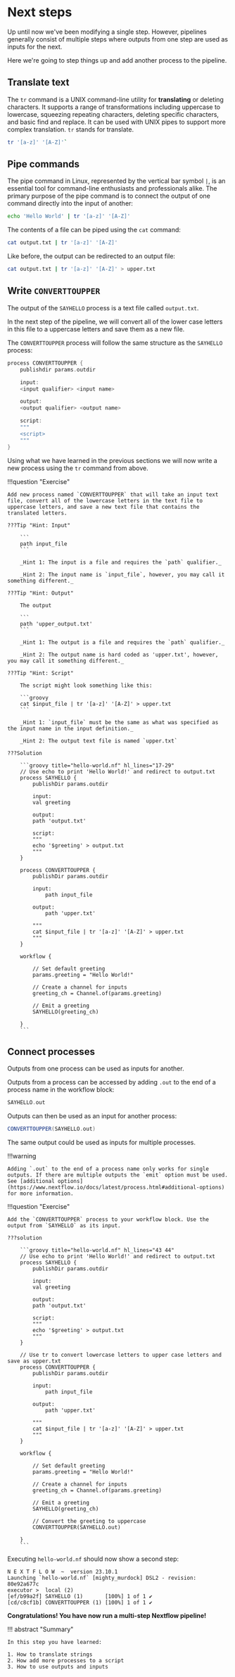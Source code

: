 # Next steps

Up until now we've been modifying a single step. However, pipelines generally consist of multiple steps where outputs from one step are used as inputs for the next.

Here we're going to step things up and add another process to the pipeline.

## Translate text

The `tr` command is a UNIX command-line utility for **translating** or deleting characters. It supports a range of transformations including uppercase to lowercase, squeezing repeating characters, deleting specific characters, and basic find and replace. It can be used with UNIX pipes to support more complex translation. `tr` stands for translate. 

```bash
tr '[a-z]' '[A-Z]'`
```

## Pipe commands

The pipe command in Linux, represented by the vertical bar symbol `|`, is an essential tool for command-line enthusiasts and professionals alike. The primary purpose of the pipe command is to connect the output of one command directly into the input of another:

```bash
echo 'Hello World' | tr '[a-z]' '[A-Z]'
```

The contents of a file can be piped using the `cat` command:

```bash
cat output.txt | tr '[a-z]' '[A-Z]'
```

Like before, the output can be redirected to an output file:

```bash
cat output.txt | tr '[a-z]' '[A-Z]' > upper.txt
```

## Write `CONVERTTOUPPER`

The output of the `SAYHELLO` process is a text file called `output.txt`.

In the next step of the pipeline, we will convert all of the lower case letters in this file to a uppercase letters and save them as a new file.

The `CONVERTTOUPPER` process will follow the same structure as the `SAYHELLO` process:

```groovy
process CONVERTTOUPPER {
    publishdir params.outdir

    input:
    <input qualifier> <input name>

    output:
    <output qualifier> <output name>

    script:
    """
    <script>
    """
}
```

Using what we have learned in the previous sections we will now write a new process using the `tr` command from above.

!!!question "Exercise"

    Add new process named `CONVERTTOUPPER` that will take an input text file, convert all of the lowercase letters in the text file to uppercase letters, and save a new text file that contains the translated letters.

    ???Tip "Hint: Input"

        ```
        path input_file
        ```
        
        _Hint 1: The input is a file and requires the `path` qualifier._

        _Hint 2: The input name is `input_file`, however, you may call it something different._

    ???Tip "Hint: Output"

        The output

        ```
        path 'upper_output.txt'
        ```

        _Hint 1: The output is a file and requires the `path` qualifier._

        _Hint 2: The output name is hard coded as 'upper.txt', however, you may call it something different._

    ???Tip "Hint: Script"

        The script might look something like this:

        ```groovy
        cat $input_file | tr '[a-z]' '[A-Z]' > upper.txt
        ```

        _Hint 1: `input_file` must be the same as what was specified as the input name in the input definition._

        _Hint 2: The output text file is named `upper.txt`

    ???Solution

        ```groovy title="hello-world.nf" hl_lines="17-29"
        // Use echo to print 'Hello World!' and redirect to output.txt
        process SAYHELLO {
            publishDir params.outdir

            input:
            val greeting

            output: 
            path 'output.txt'
            
            script:
            """
            echo '$greeting' > output.txt
            """
        }

        process CONVERTTOUPPER {
            publishDir params.outdir
            
            input:
                path input_file

            output:
                path 'upper.txt'

            """
            cat $input_file | tr '[a-z]' '[A-Z]' > upper.txt
            """
        }

        workflow {

            // Set default greeting
            params.greeting = "Hello World!"

            // Create a channel for inputs
            greeting_ch = Channel.of(params.greeting)

            // Emit a greeting
            SAYHELLO(greeting_ch)

        }
        ```

## Connect processes

Outputs from one process can be used as inputs for another.

Outputs from a process can be accessed by adding `.out` to the end of a process name in the workflow block:

```groovy
SAYHELLO.out
```

Outputs can then be used as an input for another process:

```groovy
CONVERTTOUPPER(SAYHELLO.out)
```

The same output could be used as inputs for multiple processes. 

!!!warning

    Adding `.out` to the end of a process name only works for single outputs. If there are multiple outputs the `emit` option must be used. See [additional options](https://www.nextflow.io/docs/latest/process.html#additional-options) for more information.

!!!question "Exercise"

    Add the `CONVERTTOUPPER` process to your workflow block. Use the output from `SAYHELLO` as its input.

    ???solution

        ```groovy title="hello-world.nf" hl_lines="43 44"
        // Use echo to print 'Hello World!' and redirect to output.txt
        process SAYHELLO {
            publishDir params.outdir

            input:
            val greeting

            output: 
            path 'output.txt'
            
            script:
            """
            echo '$greeting' > output.txt
            """
        }

        // Use tr to convert lowercase letters to upper case letters and save as upper.txt
        process CONVERTTOUPPER {
            publishDir params.outdir
            
            input:
                path input_file

            output:
                path 'upper.txt'

            """
            cat $input_file | tr '[a-z]' '[A-Z]' > upper.txt
            """
        }

        workflow {

            // Set default greeting
            params.greeting = "Hello World!"

            // Create a channel for inputs
            greeting_ch = Channel.of(params.greeting)

            // Emit a greeting
            SAYHELLO(greeting_ch)

            // Convert the greeting to uppercase
            CONVERTTOUPPER(SAYHELLO.out)

        }
        ```

Executing `hello-world.nf` should now show a second step:

```console
N E X T F L O W  ~  version 23.10.1
Launching `hello-world.nf` [mighty_murdock] DSL2 - revision: 80e92a677c
executor >  local (2)
[ef/b99a2f] SAYHELLO (1)       [100%] 1 of 1 ✔
[cd/c8cf1b] CONVERTTOUPPER (1) [100%] 1 of 1 ✔
```

**Congratulations! You have now run a multi-step Nextflow pipeline!**

!!! abstract "Summary"

    In this step you have learned:  

    1. How to translate strings
    2. How add more processes to a script
    3. How to use outputs and inputs